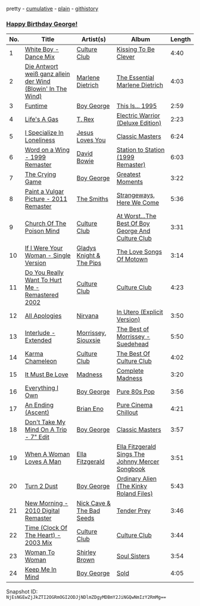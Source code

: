 pretty - [cumulative](/playlists/cumulative/2G5Wlqt6clkHH2KFK2LS5Q.md) - [plain](/playlists/plain/2G5Wlqt6clkHH2KFK2LS5Q) - [githistory](https://github.githistory.xyz/mackorone/spotify-playlist-archive/blob/main/playlists/plain/2G5Wlqt6clkHH2KFK2LS5Q)

### [Happy Birthday George!](https://open.spotify.com/playlist/2G5Wlqt6clkHH2KFK2LS5Q)

> 

| No. | Title | Artist(s) | Album | Length |
|---|---|---|---|---|
| 1 | [White Boy \- Dance Mix](https://open.spotify.com/track/6MyAkAjUKMlZo0sTqdMNXB) | [Culture Club](https://open.spotify.com/artist/6kz53iCdBSqhQCZ21CoLcc) | [Kissing To Be Clever](https://open.spotify.com/album/4y1hBzoffx9DaGXbObeC2w) | 4:40 |
| 2 | [Die Antwort weiß ganz allein der Wind \(Blowin' In The Wind\)](https://open.spotify.com/track/1vZUKy2t0ap1bK8w19RFjg) | [Marlene Dietrich](https://open.spotify.com/artist/3UuPzfQMdGK40O8Rj9jqVM) | [The Essential Marlene Dietrich](https://open.spotify.com/album/4ZxAg70ooaiNOUUeEdquC9) | 4:03 |
| 3 | [Funtime](https://open.spotify.com/track/5JOC8tUGZ2BwIgu4rTmpeP) | [Boy George](https://open.spotify.com/artist/2BWfZGPtsjRlRp7JTDqI45) | [This Is..\. 1995](https://open.spotify.com/album/1zdt02NYnUBfxwxyfgFH9M) | 2:59 |
| 4 | [Life's A Gas](https://open.spotify.com/track/4oEUdnbvKstBsCy2KdHMUK) | [T\. Rex](https://open.spotify.com/artist/3dBVyJ7JuOMt4GE9607Qin) | [Electric Warrior \(Deluxe Edition\)](https://open.spotify.com/album/6hPt04r4KtO00nwhdGJ8Ox) | 2:23 |
| 5 | [I Specialize In Loneliness](https://open.spotify.com/track/2kE6b95Uro9CMWzYODzfM8) | [Jesus Loves You](https://open.spotify.com/artist/37PcDG8IyAgXVSH5KAXUnp) | [Classic Masters](https://open.spotify.com/album/4cNb74MqKen06AdO6EUvT6) | 6:24 |
| 6 | [Word on a Wing \- 1999 Remaster](https://open.spotify.com/track/2J5Bl6r3YvqXDpnvXbRiES) | [David Bowie](https://open.spotify.com/artist/0oSGxfWSnnOXhD2fKuz2Gy) | [Station to Station \(1999 Remaster\)](https://open.spotify.com/album/7Ce9NBNo6wHUKbvZS41NOH) | 6:03 |
| 7 | [The Crying Game](https://open.spotify.com/track/68UpyQnvIOZmzWZdQXbVux) | [Boy George](https://open.spotify.com/artist/2BWfZGPtsjRlRp7JTDqI45) | [Greatest Moments](https://open.spotify.com/album/6giNwruwHlNZwBjFog8DMJ) | 3:22 |
| 8 | [Paint a Vulgar Picture \- 2011 Remaster](https://open.spotify.com/track/54RgmPfPMd9NsPqCSJNMex) | [The Smiths](https://open.spotify.com/artist/3yY2gUcIsjMr8hjo51PoJ8) | [Strangeways, Here We Come](https://open.spotify.com/album/7jfexk2w5aDI25njkN0UGg) | 5:36 |
| 9 | [Church Of The Poison Mind](https://open.spotify.com/track/4BNOhILWVg7NThwsNhpSs8) | [Culture Club](https://open.spotify.com/artist/6kz53iCdBSqhQCZ21CoLcc) | [At Worst...The Best Of Boy George And Culture Club](https://open.spotify.com/album/7gdwk8zdee8ghIq94Z9ck3) | 3:31 |
| 10 | [If I Were Your Woman \- Single Version](https://open.spotify.com/track/4AF2eTyTgNsN0NbiPsVrMm) | [Gladys Knight & The Pips](https://open.spotify.com/artist/0TF2NxkJZPQoX1H53rEFM1) | [The Love Songs Of Motown](https://open.spotify.com/album/5IbkV7GLjQu8Brnt8E3xDI) | 3:14 |
| 11 | [Do You Really Want To Hurt Me \- Remastered 2002](https://open.spotify.com/track/3kNIXrf4wOLxBh40tA5NtN) | [Culture Club](https://open.spotify.com/artist/6kz53iCdBSqhQCZ21CoLcc) | [Culture Club](https://open.spotify.com/album/1x5yxAvStMBrG5vxdKMdhY) | 4:23 |
| 12 | [All Apologies](https://open.spotify.com/track/5dOztgRr43gOO0vIQs2N1y) | [Nirvana](https://open.spotify.com/artist/6olE6TJLqED3rqDCT0FyPh) | [In Utero \(Explicit Version\)](https://open.spotify.com/album/5ui0CXmdpwspxyuxdXCSse) | 3:50 |
| 13 | [Interlude \- Extended](https://open.spotify.com/track/63njkCgxhpYa0vbpuiHpqK) | [Morrissey](https://open.spotify.com/artist/3iTsJGG39nMg9YiolUgLMQ), [Siouxsie](https://open.spotify.com/artist/5p8r7X8R2Y361VoHLsZ7eV) | [The Best of Morrissey \- Suedehead](https://open.spotify.com/album/0YidZM0OXOX4KxyLqyF9hs) | 5:50 |
| 14 | [Karma Chameleon](https://open.spotify.com/track/4NH4xiPQ7TqNGqj6pZV4ki) | [Culture Club](https://open.spotify.com/artist/6kz53iCdBSqhQCZ21CoLcc) | [The Best Of Culture Club](https://open.spotify.com/album/1gL7IEAcSnVOAoJnxq2MTG) | 4:02 |
| 15 | [It Must Be Love](https://open.spotify.com/track/2ohy1uevBkPZc4ibN8wMHU) | [Madness](https://open.spotify.com/artist/4AYkFtEBnNnGuoo8HaHErd) | [Complete Madness](https://open.spotify.com/album/1MJDs8IqFsSL55HoDLm8BO) | 3:20 |
| 16 | [Everything I Own](https://open.spotify.com/track/7GVgBAOO69JELUtbGDse9I) | [Boy George](https://open.spotify.com/artist/2BWfZGPtsjRlRp7JTDqI45) | [Pure 80s Pop](https://open.spotify.com/album/0RJjyyS787c7DWnZFwxpCb) | 3:56 |
| 17 | [An Ending \(Ascent\)](https://open.spotify.com/track/1sGpjDlrzobaQW6nUPmVIR) | [Brian Eno](https://open.spotify.com/artist/7MSUfLeTdDEoZiJPDSBXgi) | [Pure Cinema Chillout](https://open.spotify.com/album/3ga5qZ5vbFoIgvIdkNyFJg) | 4:21 |
| 18 | [Don't Take My Mind On A Trip \- 7" Edit](https://open.spotify.com/track/2c5IJ8r7CkiXMe3Fk7xkFW) | [Boy George](https://open.spotify.com/artist/2BWfZGPtsjRlRp7JTDqI45) | [Classic Masters](https://open.spotify.com/album/4cNb74MqKen06AdO6EUvT6) | 3:57 |
| 19 | [When A Woman Loves A Man](https://open.spotify.com/track/6l7Eqh7HgwOMdAZcZar1AG) | [Ella Fitzgerald](https://open.spotify.com/artist/5V0MlUE1Bft0mbLlND7FJz) | [Ella Fitzgerald Sings The Johnny Mercer Songbook](https://open.spotify.com/album/3ZqGKEoie7vayw7LUnL7yD) | 3:51 |
| 20 | [Turn 2 Dust](https://open.spotify.com/track/2r3SiDMx27JMYMptXjv97F) | [Boy George](https://open.spotify.com/artist/2BWfZGPtsjRlRp7JTDqI45) | [Ordinary Alien \(The Kinky Roland Files\)](https://open.spotify.com/album/12ZoP8AoB0Sl5yiMOmlAGR) | 5:43 |
| 21 | [New Morning \- 2010 Digital Remaster](https://open.spotify.com/track/09t2fMvSzCTKHqRhJpMvgO) | [Nick Cave & The Bad Seeds](https://open.spotify.com/artist/4UXJsSlnKd7ltsrHebV79Q) | [Tender Prey](https://open.spotify.com/album/5C7EsatLRrXYmzh27MXPLd) | 3:46 |
| 22 | [Time \(Clock Of The Heart\) \- 2003 Mix](https://open.spotify.com/track/1tlrAb0CNqn2e8EMb4MWLW) | [Culture Club](https://open.spotify.com/artist/6kz53iCdBSqhQCZ21CoLcc) | [Culture Club](https://open.spotify.com/album/1x5yxAvStMBrG5vxdKMdhY) | 3:44 |
| 23 | [Woman To Woman](https://open.spotify.com/track/6Vt6io1zYTIwkzfpbKvPym) | [Shirley Brown](https://open.spotify.com/artist/5EORJzqrFf7pwweCv9fUnV) | [Soul Sisters](https://open.spotify.com/album/0JocbLvQrb8RSWxxwBNfkA) | 3:54 |
| 24 | [Keep Me In Mind](https://open.spotify.com/track/56wGOS3UEO4L5cucWOhWHh) | [Boy George](https://open.spotify.com/artist/2BWfZGPtsjRlRp7JTDqI45) | [Sold](https://open.spotify.com/album/6B4RhkHgm341clE9eX8x0I) | 4:05 |

Snapshot ID: `NjEsNGEwZjJkZTI2OGRmOGI2ODJjNDlmZDgyMDBmY2JiNGQwNmIzY2RmMg==`